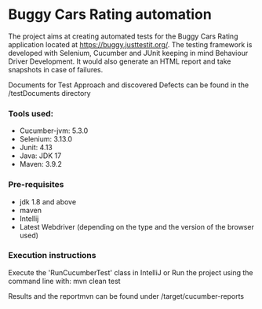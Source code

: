 # Buggy Cars Rating automation

The project aims at creating automated tests for the Buggy Cars Rating application located at https://buggy.justtestit.org/.
The testing framework is developed with Selenium, Cucumber and JUnit keeping in mind Behaviour Driver Development. It would also generate an HTML report and take snapshots in case of failures.

Documents for Test Approach and discovered Defects can be found in the /testDocuments directory 

### Tools used:
* Cucumber-jvm: 5.3.0
* Selenium: 3.13.0
* Junit: 4.13
* Java: JDK 17
* Maven: 3.9.2

### Pre-requisites
* jdk 1.8 and above
* maven
* Intellij 
* Latest Webdriver (depending on the type and the version of the browser used)

### Execution instructions

Execute the 'RunCucumberTest' class in IntelliJ
or Run the project using the command line with: mvn clean test

Results and the reportmvn can be found under /target/cucumber-reports

